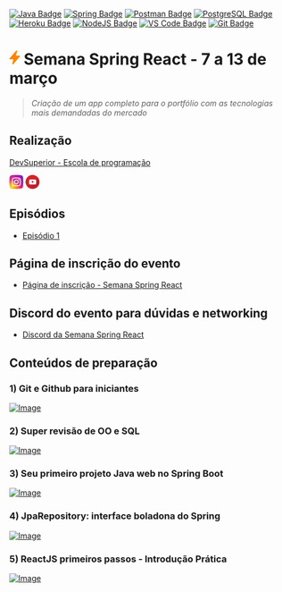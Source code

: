 [![Java Badge][java-logo]][java]
[![Spring Badge][spring-logo]][spring]
[![Postman Badge][postman-logo]][postman]
[![PostgreSQL Badge][postgresql-logo]][postgresql]
[![Heroku Badge][heroku-logo]][heroku]
[![NodeJS Badge][nodejs-logo]][nodejs]
[![VS Code Badge][vs-code-logo]][vs-code]
[![Git Badge][git-logo]][git]

# ![DevSuperior logo](https://raw.githubusercontent.com/devsuperior/bds-assets/main/ds/devsuperior-logo-small.png) Semana Spring React - 7 a 13 de março

> _Criação de um app completo para o portfólio com as tecnologias mais demandadas do mercado_

## Realização

[DevSuperior - Escola de programação](https://devsuperior.com.br)

[![DevSuperior no Instagram](https://raw.githubusercontent.com/devsuperior/bds-assets/main/ds/ig-icon.png)](https://instagram.com/devsuperior.ig)
[![DevSuperior no Youtube](https://raw.githubusercontent.com/devsuperior/bds-assets/main/ds/yt-icon.png)](https://youtube.com/devsuperior)

## Episódios

- [Episódio 1](./Episodio01.md)

## Página de inscrição do evento

- [Página de inscrição - Semana Spring React](https://devsuperior.com.br/sds-inscricao-org)

## Discord do evento para dúvidas e networking

- [Discord da Semana Spring React](https://discord.gg/MkCbPT9z2u)

## Conteúdos de preparação

### 1) Git e Github para iniciantes

[![Image](https://img.youtube.com/vi/_hZf1teRFNg/mqdefault.jpg "Vídeo no Youtube")](https://youtu.be/_hZf1teRFNg)

### 2) Super revisão de OO e SQL

[![Image](https://img.youtube.com/vi/xC_yKw3MYX4/mqdefault.jpg "Vídeo no Youtube")](https://youtu.be/xC_yKw3MYX4)

### 3) Seu primeiro projeto Java web no Spring Boot

[![Image](https://img.youtube.com/vi/D4frmIHAxEY/mqdefault.jpg "Vídeo no Youtube")](https://youtu.be/D4frmIHAxEY)

### 4) JpaRepository: interface boladona do Spring

[![Image](https://img.youtube.com/vi/jh_T5_o3qKE/mqdefault.jpg "Vídeo no Youtube")](https://youtu.be/jh_T5_o3qKE)

### 5) ReactJS primeiros passos - Introdução Prática

[![Image](https://img.youtube.com/vi/IOJoJGDowEY/mqdefault.jpg "Vídeo no Youtube")](https://youtu.be/IOJoJGDowEY)

[java-logo]: https://img.shields.io/badge/java-%23ED8B00.svg?style=for-the-badge&logo=java&logoColor=white
[spring-logo]: https://img.shields.io/badge/Spring-6DB33F?style=for-the-badge&logo=spring&logoColor=white
[postman-logo]: https://img.shields.io/badge/Postman-FF6C37?style=for-the-badge&logo=Postman&logoColor=
[postgresql-logo]: https://img.shields.io/badge/PostgreSQL-316192?style=for-the-badge&logo=postgresql&logoColor=white
[heroku-logo]: https://img.shields.io/badge/Heroku-430098?style=for-the-badge&logo=heroku&logoColor=white
[nodejs-logo]: https://img.shields.io/badge/Node.js-339933?style=for-the-badge&logo=nodedotjs&logoColor=white
[vs-code-logo]: https://img.shields.io/badge/Visual_Studio_Code-0078D4?style=for-the-badge&logo=visual%20studio%20code&logoColor=white
[git-logo]: https://img.shields.io/badge/git-%23F05033.svg?style=for-the-badge&logo=git&logoColor=white
[java]: https://www.oracle.com/java/
[spring]: https://spring.io/
[postman]: https://www.postman.com/
[postgresql]: https://www.postgresql.org/
[heroku]: https://www.heroku.com/
[nodejs]: https://nodejs.org/en/
[vs-code]: https://code.visualstudio.com/
[git]: https://git-scm.com/
